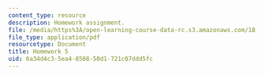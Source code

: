 ```yaml
---
content_type: resource
description: Homework assignment.
file: /media/https%3A/open-learning-course-data-rc.s3.amazonaws.com/18-950-differential-geometry-fall-2008/6a34d4c35ea4850850d1721c07ddd5fc_homework5.pdf
file_type: application/pdf
resourcetype: Document
title: Homework 5
uid: 6a34d4c3-5ea4-8508-50d1-721c07ddd5fc
---
```

